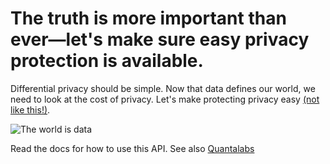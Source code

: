 # The truth is more important than ever—let's make sure easy privacy protection is available.

Differential privacy should be simple. Now that data defines our world, we need to look at the cost of privacy. Let's make protecting privacy easy [(not like this!)](https://www.cis.upenn.edu/~aaroth/Papers/privacybook.pdf).

![The world is data](https://live.staticflickr.com/5228/5679642883_24a2e905e0_b.jpg)

Read the docs for how to use this API. See also [Quantalabs](https://www.github.com/Quantalabs)
